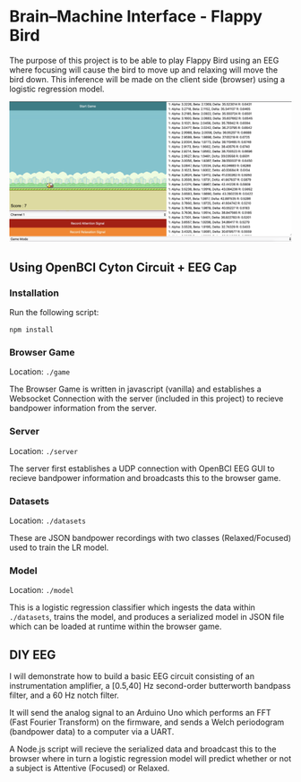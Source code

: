 #  Brain–Machine Interface - Flappy Bird

The purpose of this project is to be able to play Flappy Bird using an EEG where focusing will cause the bird to move up and relaxing will move the bird down. This inference will be made on the client side (browser) using a logistic regression model.

![](./screenshot.png)

## Using OpenBCI Cyton Circuit + EEG Cap

### Installation

Run the following script:

```
npm install
```

### Browser Game 

Location: `./game`

The Browser Game is written in javascript (vanilla) and establishes a Websocket Connection with the server (included in this project) to recieve bandpower information from the server. 

### Server

Location: `./server`

The server first establishes a UDP connection with OpenBCI EEG GUI to recieve bandpower information and broadcasts this to the browser game.

### Datasets

Location: `./datasets`

These are JSON bandpower recordings with two classes (Relaxed/Focused) used to train the LR model.

### Model

Location: `./model`

This is a logistic regression classifier which ingests the data within `./datasets`, trains the model, and produces a serialized model in JSON file which can be loaded at runtime within the browser game.

## DIY EEG

I will demonstrate how to build a basic EEG circuit consisting of an instrumentation amplifier, a [0.5,40] Hz second-order butterworth bandpass filter, and a 60 Hz notch filter.

It will send the analog signal to an Arduino Uno which performs an FFT (Fast Fourier Transform) on the firmware, and sends a Welch periodogram (bandpower data) to a computer via a UART. 

A Node.js script will recieve the serialized data and broadcast this to the browser where in turn a logistic regression model will predict whether or not a subject is Attentive (Focused) or Relaxed.

